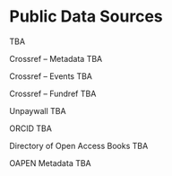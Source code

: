 Public Data Sources
==========================
TBA

Crossref – Metadata
TBA

Crossref – Events
TBA

Crossref – Fundref 
TBA

Unpaywall
TBA

ORCID
TBA

Directory of Open Access Books
TBA

OAPEN Metadata
TBA